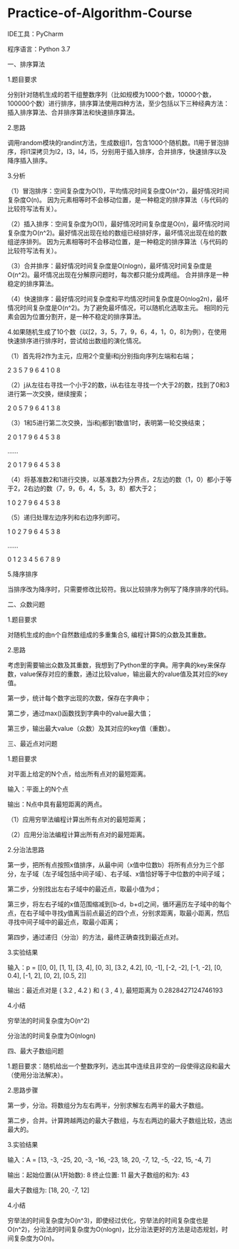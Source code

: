 # Practice-of-Algorithm-Course
IDE工具：PyCharm

程序语言：Python 3.7

一、排序算法

1.题目要求

分别针对随机生成的若干组整数序列（比如规模为1000个数，10000个数，100000个数）进行排序，排序算法使用四种方法，至少包括以下三种经典方法：插入排序算法、合并排序算法和快速排序算法。

2.思路

调用random模块的randint方法，生成数组l1，包含1000个随机数。l1用于冒泡排序，将l1深拷贝为l2，l3，l4，l5，分别用于插入排序，合并排序，快速排序以及降序插入排序。

3.分析

（1）冒泡排序：空间复杂度为O(1)，平均情况时间复杂度O(n^2)，最好情况时间复杂度O(n)。
因为元素相等时不会移动位置，是一种稳定的排序算法（与代码的比较符写法有关）。

（2）插入排序：空间复杂度为O(1)，最好情况时间复杂度是O(n)，最坏情况时间复杂度为O(n^2)。最好情况出现在给的数组已经排好序，最坏情况出现在给的数组逆序排列。
因为元素相等时不会移动位置，是一种稳定的排序算法（与代码的比较符写法有关）。

（3）合并排序：最好情况时间复杂度是O(nlogn)，最坏情况时间复杂度是O(n^2)。最坏情况出现在分解原问题时，每次都只能分成两组。
合并排序是一种稳定的排序算法。

（4）快速排序：最好情况时间复杂度和平均情况时间复杂度是O(nlog2n)，最坏情况时间复杂度是O(n^2)。为了避免最坏情况，可以随机化选取主元。
相同的元素会因为位置分割开，是一种不稳定的排序算法。

4.如果随机生成了10个数（以[2，3，5，7，9，6，4，1，0，8]为例），在使用快速排序进行排序时，尝试给出数组的演化情况。

（1）首先将2作为主元，应用2个变量i和j分别指向序列左端和右端；

2	3	5	7	9	6	4	1	0	8

（2）j从左往右寻找一个小于2的数，i从右往左寻找一个大于2的数，找到了0和3进行第一次交换，继续搜索；

2	0	5	7	9	6	4	1	3	8

（3）1和5进行第二次交换，当i和j都到1数值1时，表明第一轮交换结束；

2	0	1	7	9	6	4	5	3	8

……

2	0	1	7	9	6	4	5	3	8

（4）将基准数2和1进行交换，以基准数2为分界点，2左边的数（1，0）都小于等于2，2右边的数（7，9，6，4，5，3，8）都大于2；

1	0	2	7	9	6	4	5	3	8

（5）递归处理左边序列和右边序列即可。

1	0	2	7	9	6	4	5	3	8

……

0	1	2	3	4	5	6	7	8	9

5.降序排序

当排序改为降序时，只需要修改比较符。我以比较排序为例写了降序排序的代码。

二、众数问题

1.题目要求

对随机生成的由n个自然数组成的多重集合S, 编程计算S的众数及其重数。

2.思路

考虑到需要输出众数及其重数，我想到了Python里的字典。用字典的key来保存数，value保存对应的重数，通过比较value，输出最大的value值及其对应的key值。

第一步，统计每个数字出现的次数，保存在字典中；

第二步，通过max()函数找到字典中的value最大值；

第三步，输出最大value（众数）及其对应的key值（重数）。

三、最近点对问题

1.题目要求

对平面上给定的N个点，给出所有点对的最短距离。

输入：平面上的N个点

输出：N点中具有最短距离的两点。

（1）应用穷举法编程计算出所有点对的最短距离；

（2）应用分治法编程计算出所有点对的最短距离。

2.分治法思路

第一步，把所有点按照x值排序，从最中间（x值中位数b）将所有点分为三个部分，左子域（左子域包括中间子域）、右子域、x值恰好等于中位数的中间子域；

第二步，分别找出左右子域中的最近点，取最小值为d；

第三步，将左右子域的x值范围缩减到[b-d，b+d]之间，循环遍历左子域中的每个点，在右子域中寻找y值离当前点最近的四个点，分别求距离，取最小距离，然后寻找中间子域中的最近点，取最小距离；

第四步，通过递归（分治）的方法，最终正确查找到最近点对。

3.实验结果

输入：p = [[0, 0], [1, 1], [3, 4], [0, 3], [3.2, 4.2], [0, -1], [-2, -2], [-1, -2], [0, 0.4], [-1, 2], [0, 2], [0.5, 2]]

输出：最近点对是 ( 3.2 , 4.2 ) 和 ( 3 , 4 ), 最短距离为 0.2828427124746193

4.小结

穷举法的时间复杂度为O(n^2)

分治法的时间复杂度为O(nlogn)

四、最大子数组问题

1.题目要求：随机给出一个整数序列，选出其中连续且非空的一段使得这段和最大（使用分治法解决）。

2.思路步骤

第一步，分治。将数组分为左右两半，分别求解左右两半的最大子数组。

第二步，合并。计算跨越两边的最大子数组，与左右两边的最大子数组比较，选出最大的。

3.实验结果

输入：A = [13, -3, -25, 20, -3, -16, -23, 18, 20, -7, 12, -5, -22, 15, -4, 7]

输出：起始位置(从1开始数): 8 终止位置: 11 最大子数组的和为: 43

最大子数组为: [18, 20, -7, 12]

4.小结

穷举法的时间复杂度为O(n^3)，即使经过优化，穷举法的时间复杂度也是O(n^2)，分治法的时间复杂度为O(nlogn)，比分治法更好的方法是动态规划，时间复杂度为O(n)。
